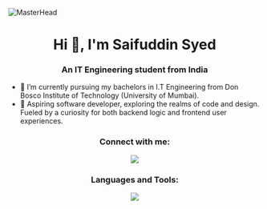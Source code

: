 ![MasterHead](https://user-images.githubusercontent.com/35267447/206916906-9bfb66d9-c419-44c2-908a-4885e610425f.gif)
<h1 align="center">Hi 👋, I'm Saifuddin Syed</h1>
<h3 align="center">An IT Engineering student from India</h3>

- 🏫 I’m currently pursuing my bachelors in I.T Engineering from Don Bosco Institute of Technology (University of Mumbai).
- 👾 Aspiring software developer, exploring the realms of code and design. Fueled by a curiosity for both backend logic and frontend user experiences.

<h3 align="center">Connect with me:</h3>
<p align="center">
<a href="https://www.linkedin.com/in/saifuddin-syed-b86b4126a/">
    <img src="https://skillicons.dev/icons?i=linkedin" />
  </a>
</p>

<h3 align="center">Languages and Tools:</h3>
<p align="center">
  <a href="https://skillicons.dev">
    <img src="https://skillicons.dev/icons?i=c,java,mysql,git,py,qt,sqlite,html,css,js,mongodb,express,react" />
  </a>
</p>

